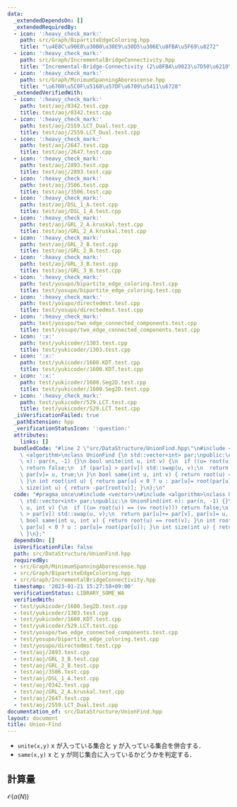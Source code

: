```yaml
---
data:
  _extendedDependsOn: []
  _extendedRequiredBy:
  - icon: ':heavy_check_mark:'
    path: src/Graph/BipartiteEdgeColoring.hpp
    title: "\u4E8C\u90E8\u30B0\u30E9\u30D5\u306E\u8FBA\u5F69\u8272"
  - icon: ':heavy_check_mark:'
    path: src/Graph/IncrementalBridgeConnectivity.hpp
    title: "Incremental-Bridge-Connectivity (2\u8FBA\u9023\u7D50\u6210\u5206)"
  - icon: ':heavy_check_mark:'
    path: src/Graph/MinimumSpanningAborescense.hpp
    title: "\u6700\u5C0F\u5168\u57DF\u6709\u5411\u6728"
  _extendedVerifiedWith:
  - icon: ':heavy_check_mark:'
    path: test/aoj/0342.test.cpp
    title: test/aoj/0342.test.cpp
  - icon: ':heavy_check_mark:'
    path: test/aoj/2559.LCT_Dual.test.cpp
    title: test/aoj/2559.LCT_Dual.test.cpp
  - icon: ':heavy_check_mark:'
    path: test/aoj/2647.test.cpp
    title: test/aoj/2647.test.cpp
  - icon: ':heavy_check_mark:'
    path: test/aoj/2893.test.cpp
    title: test/aoj/2893.test.cpp
  - icon: ':heavy_check_mark:'
    path: test/aoj/3506.test.cpp
    title: test/aoj/3506.test.cpp
  - icon: ':heavy_check_mark:'
    path: test/aoj/DSL_1_A.test.cpp
    title: test/aoj/DSL_1_A.test.cpp
  - icon: ':heavy_check_mark:'
    path: test/aoj/GRL_2_A.kruskal.test.cpp
    title: test/aoj/GRL_2_A.kruskal.test.cpp
  - icon: ':heavy_check_mark:'
    path: test/aoj/GRL_2_B.test.cpp
    title: test/aoj/GRL_2_B.test.cpp
  - icon: ':heavy_check_mark:'
    path: test/aoj/GRL_3_B.test.cpp
    title: test/aoj/GRL_3_B.test.cpp
  - icon: ':heavy_check_mark:'
    path: test/yosupo/bipartite_edge_coloring.test.cpp
    title: test/yosupo/bipartite_edge_coloring.test.cpp
  - icon: ':heavy_check_mark:'
    path: test/yosupo/directedmst.test.cpp
    title: test/yosupo/directedmst.test.cpp
  - icon: ':heavy_check_mark:'
    path: test/yosupo/two_edge_connected_components.test.cpp
    title: test/yosupo/two_edge_connected_components.test.cpp
  - icon: ':x:'
    path: test/yukicoder/1303.test.cpp
    title: test/yukicoder/1303.test.cpp
  - icon: ':x:'
    path: test/yukicoder/1600.KDT.test.cpp
    title: test/yukicoder/1600.KDT.test.cpp
  - icon: ':x:'
    path: test/yukicoder/1600.Seg2D.test.cpp
    title: test/yukicoder/1600.Seg2D.test.cpp
  - icon: ':heavy_check_mark:'
    path: test/yukicoder/529.LCT.test.cpp
    title: test/yukicoder/529.LCT.test.cpp
  _isVerificationFailed: true
  _pathExtension: hpp
  _verificationStatusIcon: ':question:'
  attributes:
    links: []
  bundledCode: "#line 2 \"src/DataStructure/UnionFind.hpp\"\n#include <vector>\n#include\
    \ <algorithm>\nclass UnionFind {\n std::vector<int> par;\npublic:\n UnionFind(int\
    \ n): par(n, -1) {}\n bool unite(int u, int v) {\n  if ((u= root(u)) == (v= root(v)))\
    \ return false;\n  if (par[u] > par[v]) std::swap(u, v);\n  return par[u]+= par[v],\
    \ par[v]= u, true;\n }\n bool same(int u, int v) { return root(u) == root(v);\
    \ }\n int root(int u) { return par[u] < 0 ? u : par[u]= root(par[u]); }\n int\
    \ size(int u) { return -par[root(u)]; }\n};\n"
  code: "#pragma once\n#include <vector>\n#include <algorithm>\nclass UnionFind {\n\
    \ std::vector<int> par;\npublic:\n UnionFind(int n): par(n, -1) {}\n bool unite(int\
    \ u, int v) {\n  if ((u= root(u)) == (v= root(v))) return false;\n  if (par[u]\
    \ > par[v]) std::swap(u, v);\n  return par[u]+= par[v], par[v]= u, true;\n }\n\
    \ bool same(int u, int v) { return root(u) == root(v); }\n int root(int u) { return\
    \ par[u] < 0 ? u : par[u]= root(par[u]); }\n int size(int u) { return -par[root(u)];\
    \ }\n};"
  dependsOn: []
  isVerificationFile: false
  path: src/DataStructure/UnionFind.hpp
  requiredBy:
  - src/Graph/MinimumSpanningAborescense.hpp
  - src/Graph/BipartiteEdgeColoring.hpp
  - src/Graph/IncrementalBridgeConnectivity.hpp
  timestamp: '2023-01-21 15:27:58+09:00'
  verificationStatus: LIBRARY_SOME_WA
  verifiedWith:
  - test/yukicoder/1600.Seg2D.test.cpp
  - test/yukicoder/1303.test.cpp
  - test/yukicoder/1600.KDT.test.cpp
  - test/yukicoder/529.LCT.test.cpp
  - test/yosupo/two_edge_connected_components.test.cpp
  - test/yosupo/bipartite_edge_coloring.test.cpp
  - test/yosupo/directedmst.test.cpp
  - test/aoj/2893.test.cpp
  - test/aoj/GRL_3_B.test.cpp
  - test/aoj/GRL_2_B.test.cpp
  - test/aoj/3506.test.cpp
  - test/aoj/DSL_1_A.test.cpp
  - test/aoj/0342.test.cpp
  - test/aoj/GRL_2_A.kruskal.test.cpp
  - test/aoj/2647.test.cpp
  - test/aoj/2559.LCT_Dual.test.cpp
documentation_of: src/DataStructure/UnionFind.hpp
layout: document
title: Union-Find
---
```

 - `unite(x,y)` x が入っている集合と y が入っている集合を併合する．
 - `same(x,y)` x と y が同じ集合に入っているかどうかを判定する．

## 計算量
$\mathcal{O}(\alpha(N))$
